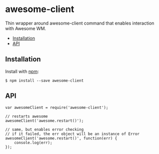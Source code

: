# awesome-client

Thin wrapper around awesome-client command that enables interaction with Awesome WM.

- [Installation](#installation)
- [API](#api)

## Installation

  Install with [npm](https://www.npmjs.org/package/awesome-client):

    $ npm install --save awesome-client

## API

    var awesomeClient = require('awesome-client');

    // restarts awesome
    awesomeClient('awesome.restart()');

    // same, but enables error checking
    // if it failed, the err object will be an instance of Error
    awesomeClient('awesome.restart()', function(err) {
        console.log(err);
    });

